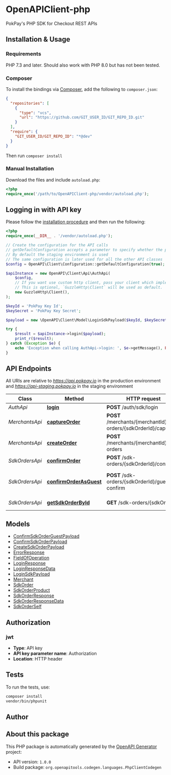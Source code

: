 # OpenAPIClient-php

PokPay's PHP SDK for Checkout REST APIs

## Installation & Usage

### Requirements

PHP 7.3 and later.
Should also work with PHP 8.0 but has not been tested.

### Composer

To install the bindings via [Composer](https://getcomposer.org/), add the following to `composer.json`:

```json
{
  "repositories": [
    {
      "type": "vcs",
      "url": "https://github.com/GIT_USER_ID/GIT_REPO_ID.git"
    }
  ],
  "require": {
    "GIT_USER_ID/GIT_REPO_ID": "*@dev"
  }
}
```

Then run `composer install`

### Manual Installation

Download the files and include `autoload.php`:

```php
<?php
require_once('/path/to/OpenAPIClient-php/vendor/autoload.php');
```

## Logging in with API key

Please follow the [installation procedure](#installation--usage) and then run the following:

```php
<?php
require_once(__DIR__ . '/vendor/autoload.php');

// Create the configuration for the API calls
// getDefaultConfiguration accepts a parameter to specify whether the production environment is used
// By default the staging environment is used
// The same configuration is later used for all the other API classes
$config = OpenAPI\Client\Configuration::getDefaultConfiguration(true);

$apiInstance = new OpenAPI\Client\Api\AuthApi(
    $config,
    // If you want use custom http client, pass your client which implements `GuzzleHttp\ClientInterface`.
    // This is optional, `GuzzleHttp\Client` will be used as default.
    new GuzzleHttp\Client(),
);

$keyId = 'PokPay Key Id';
$keySecret = 'PokPay Key Secret';

$payload = new \OpenAPI\Client\Model\LoginSdkPayload($keyId, $keySecret); // \OpenAPI\Client\Model\LoginSdkPayload

try {
    $result = $apiInstance->login($payload);
    print_r($result);
} catch (Exception $e) {
    echo 'Exception when calling AuthApi->login: ', $e->getMessage(), PHP_EOL;
}

```

## API Endpoints

All URIs are relative to *https://api.pokpay.io* in the production environment and *https://api-staging.pokpay.io* in the staging environment

Class | Method | HTTP request | Description
------------ | ------------- | ------------- | -------------
*AuthApi* | [**login**](docs/Api/AuthApi.md#login) | **POST** /auth/sdk/login | Login Sdk
*MerchantsApi* | [**captureOrder**](docs/Api/MerchantsApi.md#captureorder) | **POST** /merchants/{merchantId}/sdk-orders/{sdkOrderId}/capture | Capture an sdk order
*MerchantsApi* | [**createOrder**](docs/Api/MerchantsApi.md#createorder) | **POST** /merchants/{merchantId}/sdk-orders | Create an sdk api order
*SdkOrdersApi* | [**confirmOrder**](docs/Api/SdkOrdersApi.md#confirmorder) | **POST** /sdk-orders/{sdkOrderId}/confirm | Confirm order.
*SdkOrdersApi* | [**confirmOrderAsGuest**](docs/Api/SdkOrdersApi.md#confirmorderasguest) | **POST** /sdk-orders/{sdkOrderId}/guest-confirm | Confirm order with guest checkout
*SdkOrdersApi* | [**getSdkOrderById**](docs/Api/SdkOrdersApi.md#getsdkorderbyid) | **GET** /sdk-orders/{sdkOrderId} | Retrieve an order

## Models

- [ConfirmSdkOrderGuestPayload](docs/Model/ConfirmSdkOrderGuestPayload.md)
- [ConfirmSdkOrderPayload](docs/Model/ConfirmSdkOrderPayload.md)
- [CreateSdkOrderPayload](docs/Model/CreateSdkOrderPayload.md)
- [ErrorResponse](docs/Model/ErrorResponse.md)
- [FieldOfOperation](docs/Model/FieldOfOperation.md)
- [LoginResponse](docs/Model/LoginResponse.md)
- [LoginResponseData](docs/Model/LoginResponseData.md)
- [LoginSdkPayload](docs/Model/LoginSdkPayload.md)
- [Merchant](docs/Model/Merchant.md)
- [SdkOrder](docs/Model/SdkOrder.md)
- [SdkOrderProduct](docs/Model/SdkOrderProduct.md)
- [SdkOrderResponse](docs/Model/SdkOrderResponse.md)
- [SdkOrderResponseData](docs/Model/SdkOrderResponseData.md)
- [SdkOrderSelf](docs/Model/SdkOrderSelf.md)

## Authorization

### jwt

- **Type**: API key
- **API key parameter name**: Authorization
- **Location**: HTTP header


## Tests

To run the tests, use:

```bash
composer install
vendor/bin/phpunit
```

## Author



## About this package

This PHP package is automatically generated by the [OpenAPI Generator](https://openapi-generator.tech) project:

- API version: `1.0.0`
- Build package: `org.openapitools.codegen.languages.PhpClientCodegen`
